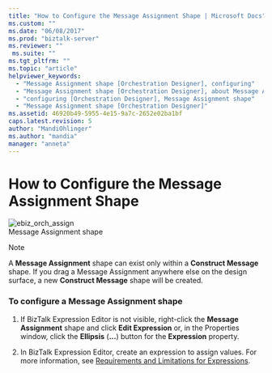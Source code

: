 ```yaml
---
title: "How to Configure the Message Assignment Shape | Microsoft Docs"
ms.custom: ""
ms.date: "06/08/2017"
ms.prod: "biztalk-server"
ms.reviewer: ""
 ms.suite: ""
ms.tgt_pltfrm: ""
ms.topic: "article"
helpviewer_keywords: 
  - "Message Assignment shape [Orchestration Designer], configuring"
  - "Message Assignment shape [Orchestration Designer], about Message Assignment shape"
  - "configuring [Orchestration Designer], Message Assignment shape"
  - "Message Assignment shape [Orchestration Designer]"
ms.assetid: 46920b49-5955-4e15-9a7c-2652e02ba1bf
caps.latest.revision: 5
author: "MandiOhlinger"
ms.author: "mandia"
manager: "anneta"
---
```

# How to Configure the Message Assignment Shape
![](../core/media/ebiz-orch-assign.gif "ebiz_orch_assign")  
Message Assignment shape  
  
> [!NOTE]
>  A **Message Assignment** shape can exist only within a **Construct Message** shape. If you drag a Message Assignment anywhere else on the design surface, a new **Construct Message** shape will be created.  
  
### To configure a Message Assignment shape  
  
1.  If BizTalk Expression Editor is not visible, right-click the **Message Assignment** shape and click **Edit Expression** or, in the Properties window, click the **Ellipsis** (**...**) button for the **Expression** property.  
  
2.  In BizTalk Expression Editor, create an expression to assign values. For more information, see [Requirements and Limitations for Expressions](../core/requirements-and-limitations-for-expressions.md).